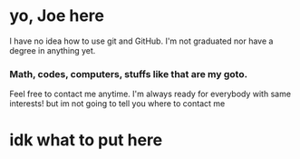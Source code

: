 # yo, Joe here

I have no idea how to use git and GitHub.
I'm not graduated nor have a degree in anything yet.
### Math, codes, computers, stuffs like that are my goto.
Feel free to contact me anytime. I'm always ready for everybody with same interests!
but im not going to tell you where to contact me

# idk what to put here
<!---
joeKody/joeKody is a ✨ special ✨ repository because its `README.md` (this file) appears on your GitHub profile.
You can click the Preview link to take a look at your changes.
--->
